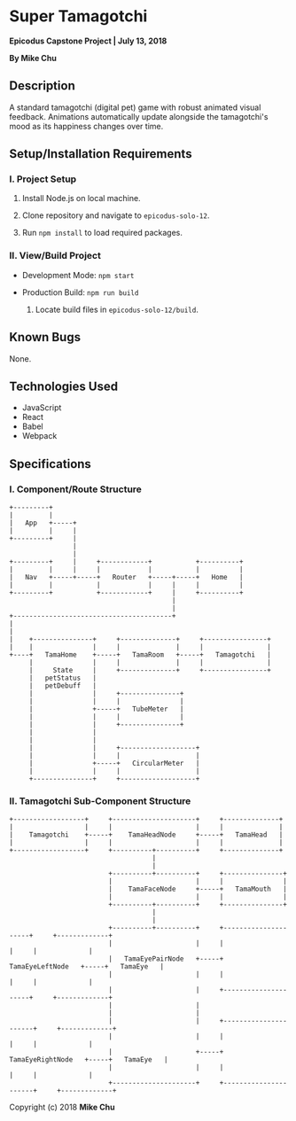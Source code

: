 # Super Tamagotchi

**Epicodus Capstone Project | July 13, 2018**

**By Mike Chu**

## Description

A standard tamagotchi (digital pet) game with robust animated visual feedback. Animations automatically update alongside the tamagotchi's mood as its happiness changes over time.

## Setup/Installation Requirements

### I. Project Setup

1. Install Node.js on local machine.

2. Clone repository and navigate to `epicodus-solo-12`.

3. Run `npm install` to load required packages.

### II. View/Build Project

- Development Mode: `npm start`

- Production Build: `npm run build`

  1. Locate build files in `epicodus-solo-12/build`.

## Known Bugs

None.

## Technologies Used

- JavaScript
- React
- Babel
- Webpack

## Specifications

### I. Component/Route Structure

```
+---------+
|         |
|   App   +-----+
|         |     |
+---------+     |
                |
                |
+---------+     |     +------------+           +----------+
|         |     |     |            |           |          |
|   Nav   +-----+-----+   Router   +-----+-----+   Home   |
|         |           |            |     |     |          |
+---------+           +------------+     |     +----------+
                                         |
                                         |
+----------------------------------------+
|
|
|    +---------------+     +--------------+     +----------------+
|    |               |     |              |     |                |
+----+   TamaHome    +-----+   TamaRoom   +-----+   Tamagotchi   |
     |               |     |              |     |                |
     |     State     |     +--------------+     +----------------+
     |   petStatus   |
     |   petDebuff   |
     |               |     +---------------+
     |               |     |               |
     |               +-----+   TubeMeter   |
     |               |     |               |
     |               |     +---------------+
     |               |
     |               |
     |               |     +-------------------+
     |               |     |                   |
     |               +-----+   CircularMeter   |
     |               |     |                   |
     +---------------+     +-------------------+
```

### II. Tamagotchi Sub-Component Structure

```
+------------------+     +---------------------+     +--------------+
|                  |     |                     |     |              |
|    Tamagotchi    +-----+    TamaHeadNode     +-----+   TamaHead   |
|                  |     |                     |     |              |
+------------------+     +----------+----------+     +--------------+
                                    |
                                    |
                         +----------+----------+     +---------------+
                         |                     |     |               |
                         |    TamaFaceNode     +-----+   TamaMouth   |
                         |                     |     |               |
                         +----------+----------+     +---------------+
                                    |
                                    |
                         +----------+----------+     +---------------------+     +-------------+
                         |                     |     |                     |     |             |
                         |   TamaEyePairNode   +-----+   TamaEyeLeftNode   +-----+   TamaEye   |
                         |                     |     |                     |     |             |
                         |                     |     +---------------------+     +-------------+
                         |                     |
                         |                     |
                         |                     |     +----------------------+     +-------------+
                         |                     |     |                      |     |             |
                         |                     +-----+   TamaEyeRightNode   +-----+   TamaEye   |
                         |                     |     |                      |     |             |
                         +---------------------+     +----------------------+     +-------------+
```

Copyright (c) 2018 **Mike Chu**
